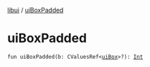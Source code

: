 [libui](index.md) / [uiBoxPadded](./ui-box-padded.md)

# uiBoxPadded

`fun uiBoxPadded(b: CValuesRef<`[`uiBox`](ui-box.md)`>?): `[`Int`](https://kotlinlang.org/api/latest/jvm/stdlib/kotlin/-int/index.html)